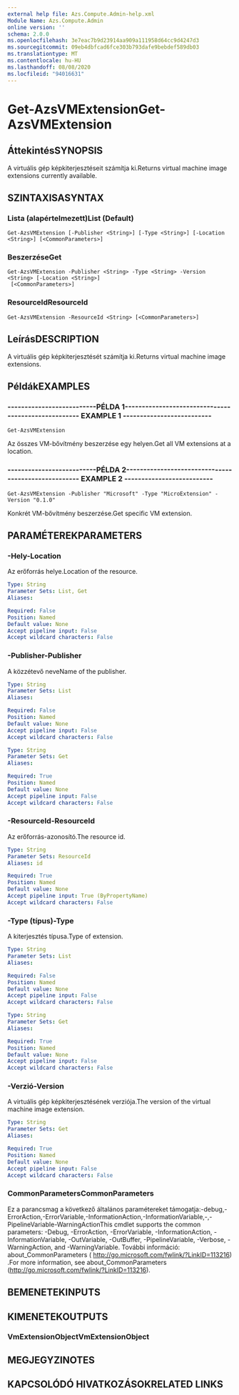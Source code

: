 ```yaml
---
external help file: Azs.Compute.Admin-help.xml
Module Name: Azs.Compute.Admin
online version: ''
schema: 2.0.0
ms.openlocfilehash: 3e7eac7b9d23914aa909a111958d64cc9d4247d3
ms.sourcegitcommit: 09eb4dbfcad6fce303b793dafe9bebdef589db03
ms.translationtype: MT
ms.contentlocale: hu-HU
ms.lasthandoff: 08/08/2020
ms.locfileid: "94016631"
---
```

# <span data-ttu-id="089f5-101">Get-AzsVMExtension</span><span class="sxs-lookup"><span data-stu-id="089f5-101">Get-AzsVMExtension</span></span>

## <span data-ttu-id="089f5-102">Áttekintés</span><span class="sxs-lookup"><span data-stu-id="089f5-102">SYNOPSIS</span></span>
<span data-ttu-id="089f5-103">A virtuális gép képkiterjesztéseit számítja ki.</span><span class="sxs-lookup"><span data-stu-id="089f5-103">Returns virtual machine image extensions currently available.</span></span>

## <span data-ttu-id="089f5-104">SZINTAXISA</span><span class="sxs-lookup"><span data-stu-id="089f5-104">SYNTAX</span></span>

### <span data-ttu-id="089f5-105">Lista (alapértelmezett)</span><span class="sxs-lookup"><span data-stu-id="089f5-105">List (Default)</span></span>
```
Get-AzsVMExtension [-Publisher <String>] [-Type <String>] [-Location <String>] [<CommonParameters>]
```

### <span data-ttu-id="089f5-106">Beszerzése</span><span class="sxs-lookup"><span data-stu-id="089f5-106">Get</span></span>
```
Get-AzsVMExtension -Publisher <String> -Type <String> -Version <String> [-Location <String>]
 [<CommonParameters>]
```

### <span data-ttu-id="089f5-107">ResourceId</span><span class="sxs-lookup"><span data-stu-id="089f5-107">ResourceId</span></span>
```
Get-AzsVMExtension -ResourceId <String> [<CommonParameters>]
```

## <span data-ttu-id="089f5-108">Leírás</span><span class="sxs-lookup"><span data-stu-id="089f5-108">DESCRIPTION</span></span>
<span data-ttu-id="089f5-109">A virtuális gép képkiterjesztését számítja ki.</span><span class="sxs-lookup"><span data-stu-id="089f5-109">Returns virtual machine image extensions.</span></span>

## <span data-ttu-id="089f5-110">Példák</span><span class="sxs-lookup"><span data-stu-id="089f5-110">EXAMPLES</span></span>

### <span data-ttu-id="089f5-111">--------------------------PÉLDA 1--------------------------</span><span class="sxs-lookup"><span data-stu-id="089f5-111">-------------------------- EXAMPLE 1 --------------------------</span></span>
```
Get-AzsVMExtension
```

<span data-ttu-id="089f5-112">Az összes VM-bővítmény beszerzése egy helyen.</span><span class="sxs-lookup"><span data-stu-id="089f5-112">Get all VM extensions at a location.</span></span>

### <span data-ttu-id="089f5-113">--------------------------PÉLDA 2--------------------------</span><span class="sxs-lookup"><span data-stu-id="089f5-113">-------------------------- EXAMPLE 2 --------------------------</span></span>
```
Get-AzsVMExtension -Publisher "Microsoft" -Type "MicroExtension" -Version "0.1.0"
```

<span data-ttu-id="089f5-114">Konkrét VM-bővítmény beszerzése.</span><span class="sxs-lookup"><span data-stu-id="089f5-114">Get specific VM extension.</span></span>

## <span data-ttu-id="089f5-115">PARAMÉTEREK</span><span class="sxs-lookup"><span data-stu-id="089f5-115">PARAMETERS</span></span>

### <span data-ttu-id="089f5-116">-Hely</span><span class="sxs-lookup"><span data-stu-id="089f5-116">-Location</span></span>
<span data-ttu-id="089f5-117">Az erőforrás helye.</span><span class="sxs-lookup"><span data-stu-id="089f5-117">Location of the resource.</span></span>

```yaml
Type: String
Parameter Sets: List, Get
Aliases: 

Required: False
Position: Named
Default value: None
Accept pipeline input: False
Accept wildcard characters: False
```

### <span data-ttu-id="089f5-118">-Publisher</span><span class="sxs-lookup"><span data-stu-id="089f5-118">-Publisher</span></span>
<span data-ttu-id="089f5-119">A közzétevő neve</span><span class="sxs-lookup"><span data-stu-id="089f5-119">Name of the publisher.</span></span>

```yaml
Type: String
Parameter Sets: List
Aliases: 

Required: False
Position: Named
Default value: None
Accept pipeline input: False
Accept wildcard characters: False
```

```yaml
Type: String
Parameter Sets: Get
Aliases: 

Required: True
Position: Named
Default value: None
Accept pipeline input: False
Accept wildcard characters: False
```

### <span data-ttu-id="089f5-120">-ResourceId</span><span class="sxs-lookup"><span data-stu-id="089f5-120">-ResourceId</span></span>
<span data-ttu-id="089f5-121">Az erőforrás-azonosító.</span><span class="sxs-lookup"><span data-stu-id="089f5-121">The resource id.</span></span>

```yaml
Type: String
Parameter Sets: ResourceId
Aliases: id

Required: True
Position: Named
Default value: None
Accept pipeline input: True (ByPropertyName)
Accept wildcard characters: False
```

### <span data-ttu-id="089f5-122">-Type (típus)</span><span class="sxs-lookup"><span data-stu-id="089f5-122">-Type</span></span>
<span data-ttu-id="089f5-123">A kiterjesztés típusa.</span><span class="sxs-lookup"><span data-stu-id="089f5-123">Type of extension.</span></span>

```yaml
Type: String
Parameter Sets: List
Aliases: 

Required: False
Position: Named
Default value: None
Accept pipeline input: False
Accept wildcard characters: False
```

```yaml
Type: String
Parameter Sets: Get
Aliases: 

Required: True
Position: Named
Default value: None
Accept pipeline input: False
Accept wildcard characters: False
```

### <span data-ttu-id="089f5-124">-Verzió</span><span class="sxs-lookup"><span data-stu-id="089f5-124">-Version</span></span>
<span data-ttu-id="089f5-125">A virtuális gép képkiterjesztésének verziója.</span><span class="sxs-lookup"><span data-stu-id="089f5-125">The version of the virtual machine image extension.</span></span>

```yaml
Type: String
Parameter Sets: Get
Aliases: 

Required: True
Position: Named
Default value: None
Accept pipeline input: False
Accept wildcard characters: False
```

### <span data-ttu-id="089f5-126">CommonParameters</span><span class="sxs-lookup"><span data-stu-id="089f5-126">CommonParameters</span></span>
<span data-ttu-id="089f5-127">Ez a parancsmag a következő általános paramétereket támogatja:-debug,-ErrorAction,-ErrorVariable,-InformationAction,-InformationVariable,-,-PipelineVariable-WarningAction</span><span class="sxs-lookup"><span data-stu-id="089f5-127">This cmdlet supports the common parameters: -Debug, -ErrorAction, -ErrorVariable, -InformationAction, -InformationVariable, -OutVariable, -OutBuffer, -PipelineVariable, -Verbose, -WarningAction, and -WarningVariable.</span></span> <span data-ttu-id="089f5-128">További információ: about_CommonParameters ( http://go.microsoft.com/fwlink/?LinkID=113216) .</span><span class="sxs-lookup"><span data-stu-id="089f5-128">For more information, see about_CommonParameters (http://go.microsoft.com/fwlink/?LinkID=113216).</span></span>

## <span data-ttu-id="089f5-129">BEMENETEK</span><span class="sxs-lookup"><span data-stu-id="089f5-129">INPUTS</span></span>

## <span data-ttu-id="089f5-130">KIMENETEK</span><span class="sxs-lookup"><span data-stu-id="089f5-130">OUTPUTS</span></span>

### <span data-ttu-id="089f5-131">VmExtensionObject</span><span class="sxs-lookup"><span data-stu-id="089f5-131">VmExtensionObject</span></span>

## <span data-ttu-id="089f5-132">MEGJEGYZI</span><span class="sxs-lookup"><span data-stu-id="089f5-132">NOTES</span></span>

## <span data-ttu-id="089f5-133">KAPCSOLÓDÓ HIVATKOZÁSOK</span><span class="sxs-lookup"><span data-stu-id="089f5-133">RELATED LINKS</span></span>

